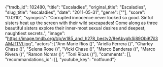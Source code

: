 {"tmdb_id": 102480, "title": "Escaladies", "original_title": "Escaladies", "slug_title": "escaladies", "date": "2011-05-31", "genre": [""], "score": "0.0/10", "synopsis": "Corrupted innocence never looked so good. Sinful sisters heat up the screen with their wild sexcapades! Come along as three beautiful sisters explore their inner-most sexual desires and deepest, naughtiest secrets.", "image": "https://image.tmdb.org/t/p/w185_and_h278_bestv2/8eAbvglkSj89ObiK7il3AMJfTVf.jpg", "actors": ["Ann Marie Rios ()", "Ariella Ferrera ()", "Charley Chase ()", "Selena Rose ()", "Vicki Chase ()", "Marco Banderas ()", "Marco Rivera ()", "Ramon Nomar ()", "Toni Ribas ()"], "comments": [], "recommandations_id": [], "youtube_key": "notfound"}